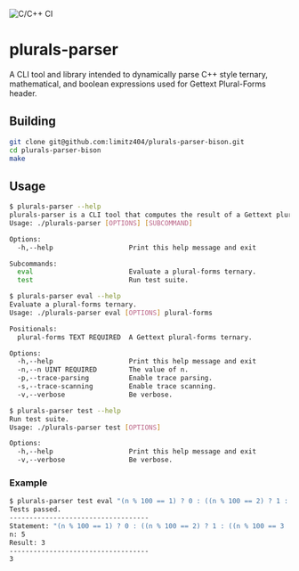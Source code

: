 ![C/C++ CI](https://github.com/limitz404/plurals-parser-bison/workflows/C/C++%20CI/badge.svg)

# plurals-parser

A CLI tool and library intended to dynamically parse C++ style ternary, mathematical, and boolean expressions used for Gettext Plural-Forms header.

## Building

```sh
git clone git@github.com:limitz404/plurals-parser-bison.git
cd plurals-parser-bison
make
```

## Usage

```sh
$ plurals-parser --help
plurals-parser is a CLI tool that computes the result of a Gettext plural-forms ternary.
Usage: ./plurals-parser [OPTIONS] [SUBCOMMAND]

Options:
  -h,--help                   Print this help message and exit

Subcommands:
  eval                        Evaluate a plural-forms ternary.
  test                        Run test suite.
```

```sh
$ plurals-parser eval --help
Evaluate a plural-forms ternary.
Usage: ./plurals-parser eval [OPTIONS] plural-forms

Positionals:
  plural-forms TEXT REQUIRED  A Gettext plural-forms ternary.

Options:
  -h,--help                   Print this help message and exit
  -n,--n UINT REQUIRED        The value of n.
  -p,--trace-parsing          Enable trace parsing.
  -s,--trace-scanning         Enable trace scanning.
  -v,--verbose                Be verbose.
```

```sh
$ plurals-parser test --help
Run test suite.
Usage: ./plurals-parser test [OPTIONS]

Options:
  -h,--help                   Print this help message and exit
  -v,--verbose                Be verbose.
```

### Example

```sh
$ plurals-parser test eval "(n % 100 == 1) ? 0 : ((n % 100 == 2) ? 1 : ((n % 100 == 3 || n % 100 == 4) ? 2 : 3))" --n=5 --verbose
Tests passed.
-----------------------------------
Statement: "(n % 100 == 1) ? 0 : ((n % 100 == 2) ? 1 : ((n % 100 == 3 || n % 100 == 4) ? 2 : 3))"
n: 5
Result: 3
-----------------------------------
3
```
